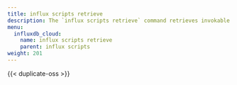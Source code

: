 ```yaml
---
title: influx scripts retrieve
description: The `influx scripts retrieve` command retrieves invokable script information from InfluxDB.
menu:
  influxdb_cloud:
    name: influx scripts retrieve
    parent: influx scripts
weight: 201
---
```


{{< duplicate-oss >}}
